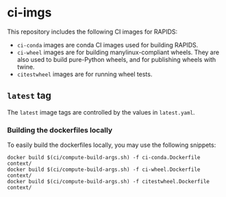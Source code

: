 # ci-imgs

This repository includes the following CI images for RAPIDS:

- `ci-conda` images are conda CI images used for building RAPIDS.
- `ci-wheel` images are for building manylinux-compliant wheels. They are also used to build pure-Python wheels, and for publishing wheels with twine.
- `citestwheel` images are for running wheel tests.

## `latest` tag

The `latest` image tags are controlled by the values in `latest.yaml`.

### Building the dockerfiles locally
To easily build the dockerfiles locally, you may use the following snippets:
```
docker build $(ci/compute-build-args.sh) -f ci-conda.Dockerfile context/
docker build $(ci/compute-build-args.sh) -f ci-wheel.Dockerfile context/
docker build $(ci/compute-build-args.sh) -f citestwheel.Dockerfile context/
```
